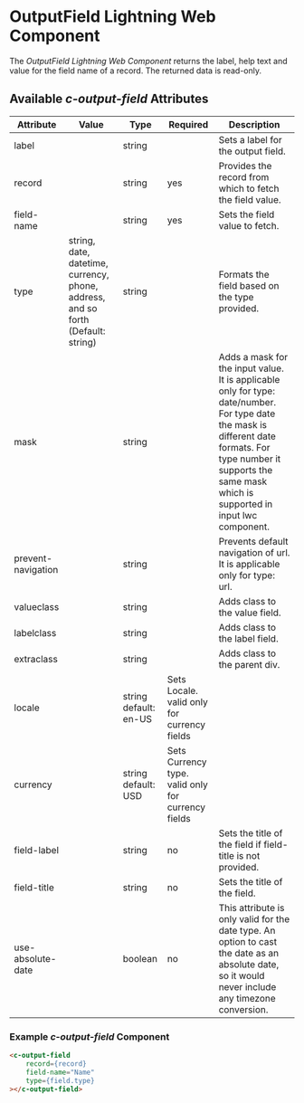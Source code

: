 # OutputField Lightning Web Component

The *OutputField Lightning Web Component* returns the label, help text and value for the field name of a record. The returned data is read-only.

## Available *c-output-field* Attributes

| Attribute  | Value  | Type  | Required  | Description                                              |
| ---------- | ------ | - | - | -------------------------------------------------------- |
| label     |  | string  |   | Sets a label for the output field.                       |
| record     |  | string  | yes  | Provides the record from which to fetch the field value.                       |
| field-name |  | string  | yes  | Sets the field value to fetch. |
| type       |  string, date, datetime, currency, phone, address, and so forth (Default: string) | string  |  | Formats the field based on the type provided. |
| mask       |   | string  |  | Adds a mask for the input value. It is applicable only for type: date/number. For type date the mask is different date formats. For type number it supports the same mask which is supported in input lwc component. |
| prevent-navigation       |   | string  |  | Prevents default navigation of url. It is applicable only for type: url.|
| valueclass |  | string  |   | Adds class to the value field. |
| labelclass |  | string  |   | Adds class to the label field. |
| extraclass |  | string  |   | Adds class to the parent div. |
| locale     |  | string  default: en-US | Sets Locale. valid only for currency fields |  
| currency   |  | string  default: USD | Sets Currency type. valid only for currency fields |  
| field-label|  | string  | no   | Sets the title of the field if field-title is not provided. |
| field-title|  | string  | no   | Sets the title of the field. |
|use-absolute-date| |boolean| no| This attribute is only valid for the date type. An option to cast the date as an absolute date, so it would never include any timezone conversion.
### Example *c-output-field* Component

```html
<c-output-field
    record={record}
    field-name="Name"
    type={field.type}
></c-output-field>
```
